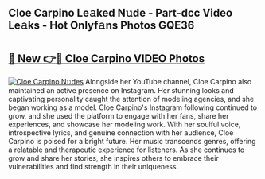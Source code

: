## Cloe Carpino Le𝚊ked N𝚞de - Part-dcc Video Le𝚊ks - Hot Onlyf𝚊ns Photos GQE36

# <h2><a href="http://ab45700.deff.icu/?id=Cloe+Carpino">🔗 New 👉🔴 Cloe Carpino VIDEO Photos</a></h2>

[![Cloe Carpino N𝚞des](https://i.imgur.com/rIISA9y.gif)](http://ab45700.deff.icu/?id=Cloe+Carpino)
Alongside her YouTube channel, Cloe Carpino also maintained an active presence on Instagram. Her stunning looks and captivating personality caught the attention of modeling agencies, and she began working as a model. Cloe Carpino's Instagram following continued to grow, and she used the platform to engage with her fans, share her experiences, and showcase her modeling work. With her soulful voice, introspective lyrics, and genuine connection with her audience, Cloe Carpino is poised for a bright future. Her music transcends genres, offering a relatable and therapeutic experience for listeners. As she continues to grow and share her stories, she inspires others to embrace their vulnerabilities and find strength in their uniqueness.
